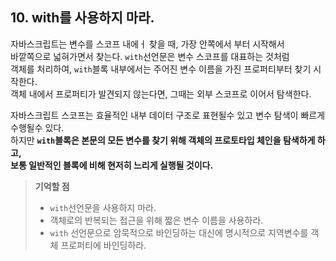 ## 10. with를 사용하지 마라.
자바스크립트는 변수를 스코프 내에ㅓ 찾을 때, 가장 안쪽에서 부터 시작해서<br/>
바깥쪽으로 넓혀가면서 찾는다. ```with```선언문은 변수 스코프를 대표하는 것처럼 <br/>
객체를 처리하여, ```with```블록 내부에서는 주어진 변수 이름을 가진 프로퍼티부터 찾기 시작한다.<br/>
객체 내에서 프로퍼티가 발견되지 않는다면, 그때는 외부 스코프로 이어서 탐색한다.

자바스크립트 스코프는 효율적인 내부 데이터 구조로 표현될수 있고 변수 탐색이 빠르게 수행될수 있다. <br/>
하지만 __```with```블록은 본문의 모든 변수를 찾기 위해 객체의 프로토타입 체인을 탐색하게 하고,__ <br/>
__보통 일반적인 블록에 비해 현저히 느리게 실행될 것이다.__<br/>

> __기억할 점__
> * ```with```선언문을 사용하지 마라.
> * 객체로의 반복되는 접근을 위해 짧은 변수 이름을 사용하라.
> * ```with``` 선언문으로 암묵적으로 바인딩하는 대신에 명시적으로 지역변수를 객체 프로퍼티에 바인딩하라.
